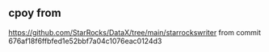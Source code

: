 ## cpoy from 

https://github.com/StarRocks/DataX/tree/main/starrockswriter from commit 676af18f6ffbfed1e52bbf7a04c1076eac0124d3
